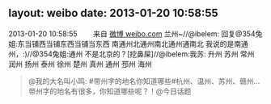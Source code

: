 layout: weibo
date: 2013-01-20 10:58:55
---
<meta name="referrer" content="no-referrer" />

2013-01-20 10:58:55  &nbsp;&nbsp;&nbsp;&nbsp;&nbsp;&nbsp; 来自 <a href="http://weibo.com/" rel="nofollow">微博 weibo.com</a>
兰州~//@ibelem: 回复@354兔姐:东当铺西当铺东西当铺当东西 南通州北通州南北通州通南北 我说的是南通州，:)//@354兔姐:通州 不是北京的？[挖鼻屎]//@ibelem:我苏: 升州 苏州 常州 润州 扬州 泰州 徐州 楚州 真州 通州 邳州 海州
>  @我的大名叫小鸣: #带州字的地名你知道哪些#杭州、温州、苏州、赣州…带州字的地名有很多，你知道哪些呢？！@今日话题 ​​​
